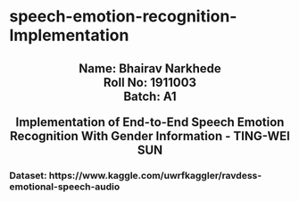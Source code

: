 # speech-emotion-recognition-Implementation

<h2 align="center">
  Name: Bhairav Narkhede<br>
  Roll No: 1911003 <br>
  Batch: A1 <br>
  
  Implementation of End-to-End Speech Emotion Recognition With Gender Information  - TING-WEI SUN <br>

<h3> Dataset: https://www.kaggle.com/uwrfkaggler/ravdess-emotional-speech-audio </h3> 
</h2>

